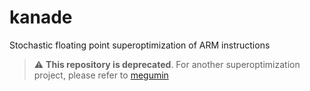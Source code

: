 # kanade
Stochastic floating point superoptimization of ARM instructions

> :warning: **This repository is deprecated**. For another superoptimization project, please refer to [megumin](https://github.com/wormtql/megumin)
